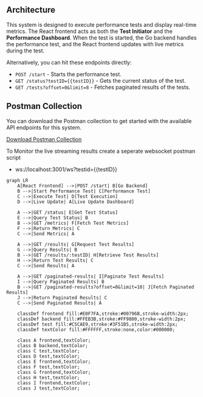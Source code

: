 ## Architecture

This system is designed to execute performance tests and display real-time metrics. The React frontend acts as both the **Test Initiator** and the **Performance Dashboard**. When the test is started, the Go backend handles the performance test, and the React frontend updates with live metrics during the test.


Alternatively, you can hit these endpoints directly:

- `POST /start` - Starts the performance test.
- `GET /status?testID={{testID}}` - Gets the current status of the test.
- `GET /tests?offset=0&limit=8` - Fetches paginated results of the tests.

## Postman Collection

You can download the Postman collection to get started with the available API endpoints for this system.

[Download Postman Collection](./assets/Tester.postman_collection)

To Monitor the live streaming results create a seperate websocket postman script
- ws://localhost:3001/ws?testid={{testID}}

```mermaid
graph LR
    A[React Frontend] -->|POST /start| B[Go Backend]
    B -->|Start Performance Test| C[Performance Test]
    C -->|Execute Test| D[Test Execution]
    D -->|Live Update| A[Live Update Dashboard]
    
    A -->|GET /status| E[Get Test Status]
    E -->|Query Test Status| B
    B -->|GET /metrics| F[Fetch Test Metrics]
    F -->|Return Metrics| C
    C -->|Send Metrics| A

    A -->|GET /results| G[Request Test Results]
    G -->|Query Results| B
    B -->|GET /results/:testID| H[Retrieve Test Results]
    H -->|Return Test Results| C
    C -->|Send Results| A
    
    A -->|GET /paginated-results| I[Paginate Test Results]
    I -->|Query Paginated Results| B
    B -->|GET /paginated-results?offset=0&limit=10| J[Fetch Paginated Results]
    J -->|Return Paginated Results| C
    C -->|Send Paginated Results| A

    classDef frontend fill:#E0F7FA,stroke:#00796B,stroke-width:2px;
    classDef backend fill:#FFEB3B,stroke:#FF9800,stroke-width:2px;
    classDef test fill:#C5CAE9,stroke:#3F51B5,stroke-width:2px;
    classDef textColor fill:#FFFFFF,stroke:none,color:#000000;
    
    class A frontend,textColor;
    class B backend,textColor;
    class C test,textColor;
    class D test,textColor;
    class E frontend,textColor;
    class F test,textColor;
    class G frontend,textColor;
    class H test,textColor;
    class I frontend,textColor;
    class J test,textColor;